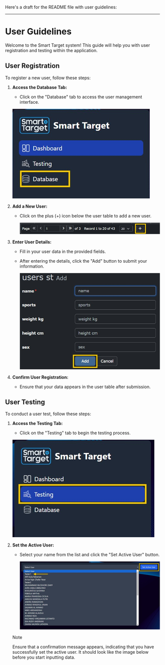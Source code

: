 Here's a draft for the README file with user guidelines:

---

# User Guidelines

Welcome to the Smart Target system! This guide will help you with user registration and testing within the application.

## User Registration

To register a new user, follow these steps:

1. **Access the Database Tab:**
   - Click on the "Database" tab to access the user management interface.
     
   ![Access Database](Images/userguide1.jpg)

2. **Add a New User:**
   - Click on the plus (+) icon below the user table to add a new user.
     
     ![Add User](Images/userguide2.jpg)

3. **Enter User Details:**
   - Fill in your user data in the provided fields.
   - After entering the details, click the "Add" button to submit your information.
     
     ![Enter Details](Images/userguide5.jpg)

4. **Confirm User Registration:**
   - Ensure that your data appears in the user table after submission.

## User Testing

To conduct a user test, follow these steps:

1. **Access the Testing Tab:**
   - Click on the "Testing" tab to begin the testing process.
     
    ![Access Testing](Images/userguide4.jpg)

2. **Set the Active User:**
   - Select your name from the list and click the "Set Active User" button.
     
     ![Set Active User](Images/userguide3.jpg)

   > [!NOTE]
   > Ensure that a confirmation message appears, indicating that you have successfully set the active user. It should look like the image below before you start inputting data.
 
